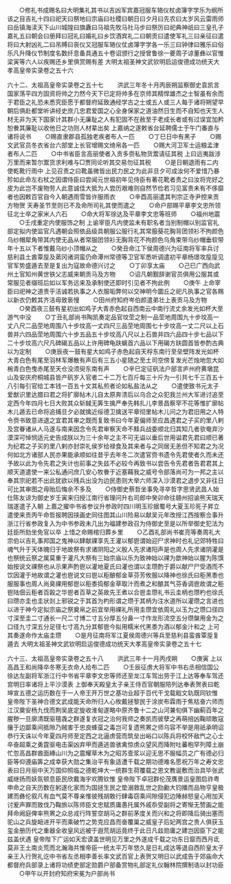 <!-- { "loadSidebar": true } -->
　　○修礼书成赐名曰大明集礼其书以吉凶军宾嘉冠服车辂仪杖卤簿字学乐为纲所该之目吉礼十四曰祀天曰祭地曰宗庙曰社稷曰朝日曰夕月曰先农曰太岁风云雷雨师曰岳镇海渎天下山川城隍曰旗纛曰马祖先牧马社马步曰祭厉曰祀典神祇曰三皇孔子嘉礼五曰朝会曰册拜曰冠礼曰婚礼曰乡饮酒宾礼二曰朝贡曰遣使军礼三曰亲征曰遣将曰大射凶礼二曰吊赙曰丧仪又冠服车辂仪仗卤簿字学各一乐三曰钟律曰雅乐曰俗乐凡升降仪节制度名数纤息备具通五十卷诏颁行之授曾鲁徐一夔周子谅董彝以官惟梁寅等六人以疾赐还乡里俱赏赐有差
大明太祖圣神文武钦明启运俊德成功统天大孝高皇帝实录卷之五十六


六十二、太祖高皇帝实录卷之五十七
　　洪武三年冬十月丙辰朔监察御史袁凯言国家荡平四方固资将帅之力然今天下已定将帅多在京师其精悍雄杰之士智虽有余而于君臣之礼恐未悉究臣愿于都督府延致通经学古之士或五人或三人每于诸将朔望早朝后俱赴都堂听讲经史庶几忠君爱国之心全身保家之道油然日生而不自知也天生人材无非为天下国家计其群小无廉耻之人有犯固不在赦至于老成长者或有过误宜加矜恕餋其廉耻以收他日之功则人材辈出矣  上嘉纳之遂敕省台延聘儒士于午门番直与诸将说书
　　○赐直隶郡县孤独老疾者布人一匹
　　○丁巳日中有黑子
　　○赐文武官员冬衣省台六部堂上长官增赐文绮帛各一匹
　　○赐大河卫军士运粮孟津者布人二匹
　　○中书省臣言高丽使者入贡多赍私物货鬻请征其税  上曰远夷跋涉万里而来暂尔鬻货求利难与□贾同论听其交易勿征其税
　　○是日朝退雨有二内使乾靴行雨中  上见召责之曰靴虽微皆出民力民之为此非旦夕可成汝何不爱惜乃暴殄如此命左右杖之因谓侍臣曰尝闻元世祖初年见侍臣有著花靴者责之曰汝将完好之皮为此岂不废物劳人此意诚佳大抵为人尝历艰难则自然节俭若习见富贵未有不侈靡者也因敕百官自今入朝遇雨雪皆许服雨衣
　　○辛酉高丽遣其判宗正寺尹控来贡方物贺  天寿圣节至则已不及命所司礼其使而遣之
　　○命户部赐平章李文忠所领征北士卒之家米人六石
　　○命大将军徐达及平章李文忠等班师
　　○福州地震
　　○壬戌重定内使服饰之制  上谕宰臣凡内使监未有职名者当别制帽以别监官礼部定拟内使监官凡遇朝会照依品级具朝服公服行礼其常服葵花胸背团领衫不拘颜色乌纱帽犀角带其内使无品从者常服团领衫无胸背花不拘颜色乌角束带乌纱帽垂软带年十五以下者惟戴乌纱小顶帽从之
　　○癸丑命江下侯周德兴为征南将军率兵讨慈利县土酋覃垕及苐冈诸洞蛮仍命潭州常德等卫官军悉听调遣初平章杨璟攻垕垕见官军势盛遁去至是复出为寇故命德兴讨之
　　○丁卯享太庙
　　○己巳广西向武州土官知州黄世铁父志威来朝贡马及方物
　　○诏凡朝觐辞谢官员俱用公服其或常服见者缀班后如以军务远来及承制使还即时引见者不拘此例
　　○庚午  上命宰臣曰祀神之道贵乎洁诚若执事之人衣服垢弊何以交神明今圜丘之祀凡执事之官各赐以新衣仍敕其齐洁毋致亵慢
　　○田州府知府岑伯颜遣弟壮上表贡马及方物
　　○癸酉夜三鼓有星初出如鸡子大青赤色起自西南云中南行流丈余发光如杯大至游气中没
　　○丁丑礼部尚书陶凯奏定品官坟茔之制一品茔地周围九十步坟高一丈八尺二品茔地周围八十步坟高一丈四尺三品茔地周围七十步坟高一丈二尺以上石兽并六四品茔地周围六十步五品五十步坟高八尺以上石兽并四六品四十步七品以下二十步坟高六尺凡碑碣五品以上许用碑龟趺螭首六品以下用碣方趺圆首皆参酌古典以为定制
　　○庚辰夜一鼓有星大如鸡子赤色起自天桴东南行至垒壁阵发光如杯大青白色有尾至羽林军爆散有声后有三五小星随之至土司空傍复发光芒烛地忽大如椀青白色曳赤尾至天仓没须臾东南有声
　　○辛巳定征矾法户部言庐州府黄墩昆山及安庆府桐城县皆产矾岁入官者二十二万七百斤每三十斤为一引共七千三百五十八引每引官给工本钱一百五十文其私煎者论如私盐法从之
　　○遣使致书元太子爱猷识里达腊曰君之将扩廓帖木儿自太原奔溃后以乌合之众犯我兰州大军进讨追至定西今年四月七日大败其众斩馘无筭生擒严奉先韩扎儿李景昌察罕不花等惟扩廓帖木儿遁去已命将追捕旦夕必就擒近绥德卫擒送平章彻里帖木儿问之为君旧用之人特令赍书致意进退之宜君其审之既而复致书曰今年夏偏师至应昌遇君之子买的里八剌及宫眷诸从人马遂与南来因念令先君审察天命不黩兵战委顺北归其知几者欤奄弃沙漠深可悼悯适元史告成朕以为三十余年之主不可无谥以垂后世用谥君先君曰顺已著为纪君之子买的里八剌亦封崇礼侯岁给禄食及其来者与之同居无恙但不知君之为况何如北方诸部人民亦果能承顺如往昔乎去年冬二次遣官赍书遗令先君使者久而未还予故以此为令先君之失计也前事之失兹不必较今再致书以尝告令先君者告君君其上顺天道遣使一来公私通问庶几安心牧餋于近塞藉我之威号令部落尚可为一邦之主以奉其宗祀若不出此犹欲以残兵出没为边民患则大举六师深入沙漠君之退步又非往日可比其审图之毋贻后悔余不多及
　　○侍御史蔡哲坐事免寻卒哲字思贤武昌人始仕陈友谅为御史岁壬寅来归授江南行省理问升右司郎中癸卯命往赣州招谕熊天瑞天瑞遂遣子入朝  上嘉之擢中书省参议升参政时四川明玉珍据蜀号大夏玉珍死子昇立遣使来贡丙午命哲报聘因挟画史同往图其山川险易以献吴元年改授江西按察佥事升浙江行省参政复入为中书参政未几出为福建参政召为侍御史至是以所举御史犯法为廷臣所劾坐免官以卒  上惜之命赐棺归葬乡里
　　○乙酉礼部尚书崔亮等奏周礼大宗伯以吉礼事邦国之鬼神以肆献祼享先王灌以郁鬯谓始迎尸求神时也礼记郊特牲曰魂气升于天体魄归于地故祭有求诸阴阳之义殷人先求诸阳声是也周人先求诸阴灌是也祭统云祭之属莫重于灌凡大祭有三始宗庙以乐为致神始以祼为歆神始以腥为陈馔始按说文祼祭也从示果声酌鬯以灌地夏氏曰灌也谓以圭瓒酌于爵以献尸尸受酒而不饮因灌于地故谓之灌也鬯说文曰鬯以秬酿郁金草芬芳攸服以降神也徐氏曰秬黑黍也服服事也周人尚臭祼用郁鬯以秬黍捣郁金草取汁而煮之和酿其气芬香调鬯故谓之秬鬯陆佃云秬者百榖之华鬯者百草之英故先王煮以合鬯圭瓒礼书云圭柄也瓒杓也徐氏曰瓒亦圭也圭状剡上邪锐之于其首为杓形谓之瓒于其柄为注水道所以灌瓒之言进也以进于神今定拟宗庙之祭奠帛之前宜举用祼礼所用圭瓒宜依周礼以玉为之瓒口径四寸深至圭二寸通长一尺二寸博二寸五分厚五分鼻一寸作龙形流空五分瓒槃用金为之口径九寸深五分足径七寸高九分其郁鬯今拟用糯米代黑黍为酒以郁金汁和之  上可其奏遂命作太庙圭瓒
　　○是月征南将军江夏侯周德兴等兵至慈利县蛮酋覃垕复遁去
大明太祖圣神文武钦明启运俊德成功统天大孝高皇帝实录卷之五十七


六十三、太祖高皇帝实录卷之五十八
　　洪武三年十一月丙戌朔
　　○庚寅  上以高昌王和尚降卒冬寒无衣命人给布二匹
　　○壬辰征虏大将军中书右丞相信国公徐达左副将军浙江行中书省平章李文忠等师还至龙江车驾出劳于江上达等奉车驾还宫明日率诸将上平沙漠表  上御奉天殿皇太子亲王侍百官朝服陪列达奉表贺表曰乾坤宣五德之运历数在于一人帝王开万世之基功业超于百代干戈载戢文轨既同钦惟  皇帝陛下圣神合德文武成能天命所归人心攸戴拯黎民于涂炭布霖雨于焦枯奋六师而江汉奠安杨九伐而荆吴底定旋收淮甸遂略中原齐鲁十二之山河兼旬俱下幽蓟百年之腥秽一旦廓清既驱氊毳之群遂复衣冠之治何我师之奏凯而彼孽之再萌掊凶鞠顽敢寇攘于边鄙乘间抵隙乃贼害于忠良蜂虿之毒岂可复遗熊罴之师乌容不举是用祇承明诏恭行天诛以今年夏四月师至定西之北逼虏营而筑垒出峪口以陈兵将校怀敌忾之心士卒奋超乘之勇霆驱电击渠凶弃甲而遁逃兽骇禽惊虏众望风而降附吐蕃枹罕列障土崩忙忽高昌群酋面縳山川为之震耀草木为之昭苏壸浆以迎无思不服幅员之广有德必归臣等仰遵庙筭之成幸获大勋之集治平有象适遭千载之期功德难名愿祝万年之寿文忠表曰日月丽中天万国仰照临之德乾坤大一统群生荷覆载之恩文教诞敷而治具毕张武威继扬而妖氛顿息臣民欣戴海宇欢腾钦惟  皇帝陛下卓冠群伦茂膺景运皇图启祚粤申命之自天历数在躬遂化家而为国拯生民之垫溺救乱世之劻勷大钧播而品物亨皇极建而彝伦叙凡有血气莫不尊亲惟彼残胡敢行肆毒窃乘间隙侵犯边陲赫怒皇心用加天讨爰声罪而致伐乃鞠旅以陈师臣文忠赋质庸愚托属外戚忝受副将之寄惭无赞画之能拜命阙庭俾率熊罴之众总戎行阵誓空胡马之群前茅度关而兴和之将即降后骑出塞而驼山之兵旋衄进开平而乘破竹之势克应昌而奋覆巢之威皇子后妃两宫之贵人俱获玉玺金册历代之重器全收皇风远被于遐荒胡运竟终于此日凡兹勋庸之建岂因臣下之能兹盖伏遇  皇帝陛下广运如天宏谟盖世明见万里之外遂成千载之功东日窟而西月氐莫非王土南炎荒而北瀚海共惟帝臣一统太平万年悠久是日礼成达等退自西阶皇太子亲王入行贺礼讫中书省左丞相李善长率文武百官上表贺又明日以武成告于郊庙命大都督府兵部录上诸将功绩吏部定勋爵户部备赏物礼部定礼仪翰林院撰制诰以封功臣
　　○甲午以开封府知府宋冕为户部尚书
